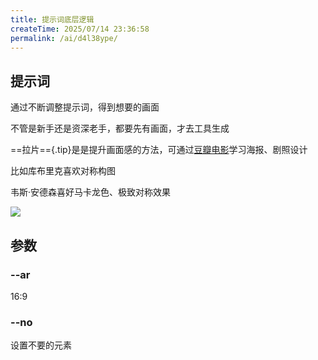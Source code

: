 ```yaml
---
title: 提示词底层逻辑
createTime: 2025/07/14 23:36:58
permalink: /ai/d4l38ype/
---
```

## 提示词

通过不断调整提示词，得到想要的画面

不管是新手还是资深老手，都要先有画面，才去工具生成

==拉片=={.tip}是是提升画面感的方法，可通过[豆瓣电影](https://movie.douban.com)学习海报、剧照设计

比如库布里克喜欢对称构图

韦斯·安德森喜好马卡龙色、极致对称效果

![](https://file.iglooblog.top/ai/%E6%88%AA%E5%B1%8F2025-07-13%2016.32.33.png)

## 参数

### --ar

16:9 

### --no

设置不要的元素

